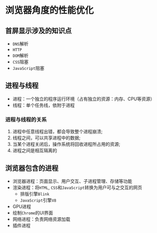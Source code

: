 # 浏览器角度的性能优化

## 首屏显示涉及的知识点
- `DNS`解析
- `HTTP`
- `DOM`解析
- `CSS`阻塞
- `JavaScript`阻塞

## 进程与线程
- 进程：一个独立的程序运行环境（占有独立的资源：内存、CPU等资源）
- 线程：单个任务线，依附于进程

### 进程与线程的关系
1. 进程中任意线程出错，都会导致整个进程崩溃;
2. 线程之间，可以共享进程中的数据;
3. 当某个进程关闭后，操作系统将回收进程所占用的资源;
4. 进程之间是相互隔离的

## 浏览器包含的进程
- 浏览器进程：页面显示、用户交互、子进程管理、存储等功能
- 渲染进程：将`HTML`, `CSS`和`JavaScript`转换为用户可与之交互的网页
  - 排版引擎`Blink`
  - `JavaScript`引擎`V8`
- GPU进程
- 绘制`Chrome`的UI界面
- 网络进程：负责网络资源加载
- 插件进程


















